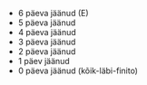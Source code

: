 - 6 päeva jäänud (E)
- 5 päeva jäänud
- 4 päeva jäänud
- 3 päeva jäänud
- 2 päeva jäänud
- 1 päev jäänud
- 0 päeva jäänud (kõik-läbi-finito)